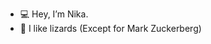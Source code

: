 - 💻 Hey, I’m Nika.
- 🦎 I like lizards (Except for Mark Zuckerberg)

<!---
DoctorLouWho/DoctorLouWho is a ✨ special ✨ repository because its `README.md` (this file) appears on your GitHub profile.
You can click the Preview link to take a look at your changes.
--->
